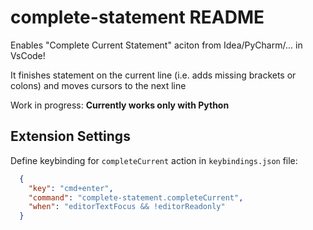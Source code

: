 # complete-statement README

Enables "Complete Current Statement" aciton from Idea/PyCharm/... in VsCode!

It finishes statement on the current line (i.e. adds missing brackets or colons) and moves cursors to the next line

Work in progress: **Currently works only with Python**

## Extension Settings

Define keybinding for `completeCurrent` action in `keybindings.json` file:
```json
  {
    "key": "cmd+enter",
    "command": "complete-statement.completeCurrent",
    "when": "editorTextFocus && !editorReadonly"
  }
```